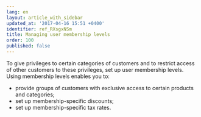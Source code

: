 ```yaml
---
lang: en
layout: article_with_sidebar
updated_at: '2017-04-16 15:51 +0400'
identifier: ref_RXsgxNSm
title: Managing user membership levels
order: 100
published: false
---
```

To give privileges to certain categories of customers and to restrict access of other customers to these privileges, set up user membership levels. Using membership levels enables you to:
* provide groups of customers with exclusive access to certain products and categories;
* set up membership-specific discounts;
* set up membership-specific tax rates.

